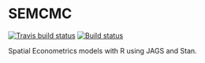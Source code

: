 # SEMCMC

<!-- badges: start -->
  [![Travis build status](https://travis-ci.org/becarioprecario/SEMCMC.svg?branch=master)](https://travis-ci.org/becarioprecario/SEMCMC)
[![Build status](https://ci.appveyor.com/api/projects/status/6nx2d91lp8kt6ebk?svg=true)](https://ci.appveyor.com/project/becarioprecario/semcmc)
  <!-- badges: end -->

Spatial Econometrics models with R using JAGS and Stan.
